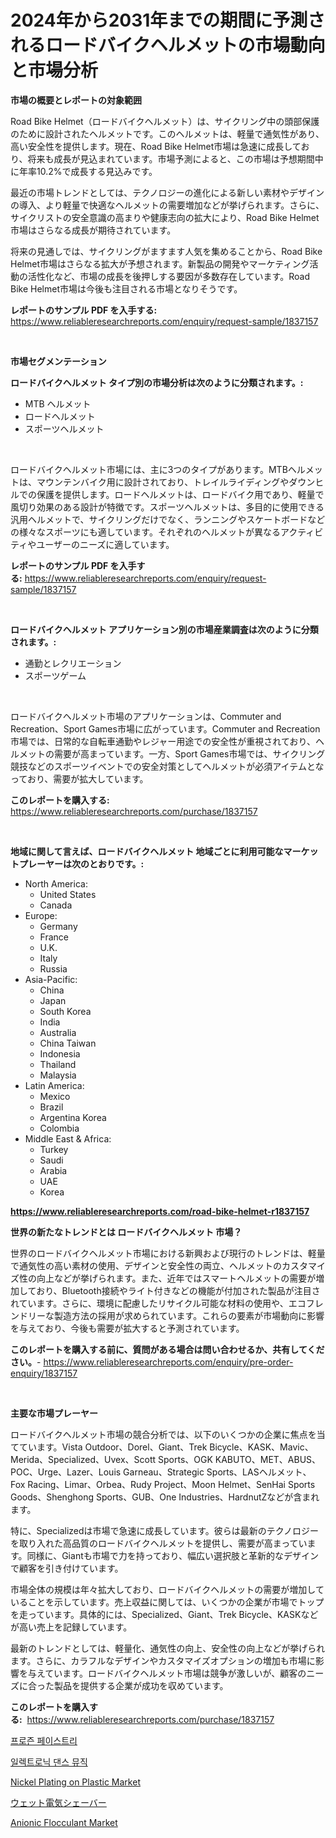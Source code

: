<p><h1>2024年から2031年までの期間に予測されるロードバイクヘルメットの市場動向と市場分析</h1></p><p><strong>市場の概要とレポートの対象範囲</strong></p>
<p><p>Road Bike Helmet（ロードバイクヘルメット）は、サイクリング中の頭部保護のために設計されたヘルメットです。このヘルメットは、軽量で通気性があり、高い安全性を提供します。現在、Road Bike Helmet市場は急速に成長しており、将来も成長が見込まれています。市場予測によると、この市場は予想期間中に年率10.2%で成長する見込みです。</p><p>最近の市場トレンドとしては、テクノロジーの進化による新しい素材やデザインの導入、より軽量で快適なヘルメットの需要増加などが挙げられます。さらに、サイクリストの安全意識の高まりや健康志向の拡大により、Road Bike Helmet市場はさらなる成長が期待されています。</p><p>将来の見通しでは、サイクリングがますます人気を集めることから、Road Bike Helmet市場はさらなる拡大が予想されます。新製品の開発やマーケティング活動の活性化など、市場の成長を後押しする要因が多数存在しています。Road Bike Helmet市場は今後も注目される市場となりそうです。</p></p>
<p><strong>レポートのサンプル PDF を入手する:</strong> <a href="https://www.reliableresearchreports.com/enquiry/request-sample/1837157">https://www.reliableresearchreports.com/enquiry/request-sample/1837157</a></p>
<p>&nbsp;</p>
<p><strong>市場セグメンテーション</strong></p>
<p><strong>ロードバイクヘルメット タイプ別の市場分析は次のように分類されます。:</strong></p>
<p><ul><li>MTB ヘルメット</li><li>ロードヘルメット</li><li>スポーツヘルメット</li></ul></p>
<p>&nbsp;</p>
<p><p>ロードバイクヘルメット市場には、主に3つのタイプがあります。MTBヘルメットは、マウンテンバイク用に設計されており、トレイルライディングやダウンヒルでの保護を提供します。ロードヘルメットは、ロードバイク用であり、軽量で風切り効果のある設計が特徴です。スポーツヘルメットは、多目的に使用できる汎用ヘルメットで、サイクリングだけでなく、ランニングやスケートボードなどの様々なスポーツにも適しています。それぞれのヘルメットが異なるアクティビティやユーザーのニーズに適しています。</p></p>
<p><strong>レポートのサンプル PDF を入手する:</strong>&nbsp;<a href="https://www.reliableresearchreports.com/enquiry/request-sample/1837157">https://www.reliableresearchreports.com/enquiry/request-sample/1837157</a></p>
<p>&nbsp;</p>
<p><strong> ロードバイクヘルメット アプリケーション別の市場産業調査は次のように分類されます。:</strong></p>
<p><ul><li>通勤とレクリエーション</li><li>スポーツゲーム</li></ul></p>
<p>&nbsp;</p>
<p><p>ロードバイクヘルメット市場のアプリケーションは、Commuter and Recreation、Sport Games市場に広がっています。Commuter and Recreation市場では、日常的な自転車通勤やレジャー用途での安全性が重視されており、ヘルメットの需要が高まっています。一方、Sport Games市場では、サイクリング競技などのスポーツイベントでの安全対策としてヘルメットが必須アイテムとなっており、需要が拡大しています。</p></p>
<p><strong>このレポートを購入する:</strong>&nbsp; <a href="https://www.reliableresearchreports.com/purchase/1837157">https://www.reliableresearchreports.com/purchase/1837157</a></p>
<p>&nbsp;</p>
<p><strong>地域に関して言えば、ロードバイクヘルメット 地域ごとに利用可能なマーケットプレーヤーは次のとおりです。:</strong></p>
<p><ul>
    <li>
        North America:
        <ul>
            <li>United States</li>
            <li>Canada</li>
        </ul>
    </li>
    <li>
        Europe:
        <ul>
            <li>Germany</li>
            <li>France</li>
            <li>U.K.</li>
            <li>Italy</li>
            <li>Russia</li>
        </ul>
    </li>
    <li>
        Asia-Pacific:
        <ul>
            <li>China</li>
            <li>Japan</li>
            <li>South Korea</li>
            <li>India</li>
            <li>Australia</li>
            <li>China Taiwan</li>
            <li>Indonesia</li>
            <li>Thailand</li>
            <li>Malaysia</li>
        </ul>
    </li>
    <li>
        Latin America:
        <ul>
            <li>Mexico</li>
            <li>Brazil</li>
            <li>Argentina Korea</li>
            <li>Colombia</li>
        </ul>
    </li>
    <li>
        Middle East & Africa:
        <ul>
            <li>Turkey</li>
            <li>Saudi</li>
            <li>Arabia</li>
            <li>UAE</li>
            <li>Korea</li>
        </ul>
    </li>
    </ul></p>
<p><strong><a href="https://www.reliableresearchreports.com/road-bike-helmet-r1837157">https://www.reliableresearchreports.com/road-bike-helmet-r1837157</a></strong>&nbsp;</p>
<p><strong>世界の新たなトレンドとは ロードバイクヘルメット 市場？</strong></p>
<p><p>世界のロードバイクヘルメット市場における新興および現行のトレンドは、軽量で通気性の高い素材の使用、デザインと安全性の両立、ヘルメットのカスタマイズ性の向上などが挙げられます。また、近年ではスマートヘルメットの需要が増加しており、Bluetooth接続やライト付きなどの機能が付加された製品が注目されています。さらに、環境に配慮したリサイクル可能な材料の使用や、エコフレンドリーな製造方法の採用が求められています。これらの要素が市場動向に影響を与えており、今後も需要が拡大すると予測されています。</p></p>
<p><strong>このレポートを購入する前に、質問がある場合は問い合わせるか、共有してください。</strong>- <a href="https://www.reliableresearchreports.com/enquiry/pre-order-enquiry/1837157">https://www.reliableresearchreports.com/enquiry/pre-order-enquiry/1837157</a></p>
<p>&nbsp;</p>
<p><strong>主要な市場プレーヤー</strong></p>
<p><p>ロードバイクヘルメット市場の競合分析では、以下のいくつかの企業に焦点を当てています。Vista Outdoor、Dorel、Giant、Trek Bicycle、KASK、Mavic、Merida、Specialized、Uvex、Scott Sports、OGK KABUTO、MET、ABUS、POC、Urge、Lazer、Louis Garneau、Strategic Sports、LASヘルメット、Fox Racing、Limar、Orbea、Rudy Project、Moon Helmet、SenHai Sports Goods、Shenghong Sports、GUB、One Industries、HardnutZなどが含まれます。</p><p>特に、Specializedは市場で急速に成長しています。彼らは最新のテクノロジーを取り入れた高品質のロードバイクヘルメットを提供し、需要が高まっています。同様に、Giantも市場で力を持っており、幅広い選択肢と革新的なデザインで顧客を引き付けています。</p><p>市場全体の規模は年々拡大しており、ロードバイクヘルメットの需要が増加していることを示しています。売上収益に関しては、いくつかの企業が市場でトップを走っています。具体的には、Specialized、Giant、Trek Bicycle、KASKなどが高い売上を記録しています。</p><p>最新のトレンドとしては、軽量化、通気性の向上、安全性の向上などが挙げられます。さらに、カラフルなデザインやカスタマイズオプションの増加も市場に影響を与えています。ロードバイクヘルメット市場は競争が激しいが、顧客のニーズに合った製品を提供する企業が成功を収めています。</p></p>
<p><strong>このレポートを購入する:</strong>&nbsp;&nbsp;<a href="https://www.reliableresearchreports.com/purchase/1837157">https://www.reliableresearchreports.com/purchase/1837157</a></p>
<p><p><a href="https://github.com/JackieFauhey9089475/Market-Research-Report-List-1/blob/main/657829520448.md">프로즌 페이스트리</a></p><p><a href="https://medium.com/@cierrahayes645/%EC%A0%84%EC%9E%90-%EB%8C%84%EC%8A%A4-%EC%9D%8C%EC%95%85-%EC%8B%9C%EC%9E%A5-%EA%B7%9C%EB%AA%A8%EB%8A%94-%EA%B8%80%EB%A1%9C%EB%B2%8C-%EC%82%B0%EC%97%85%EC%97%90%EC%84%9C-%EC%B5%9C%EA%B3%A0%EC%9D%98-%EB%A7%88%EC%BC%80%ED%8C%85-%EC%B1%84%EB%84%90%EC%9D%84-%EB%B0%9D%ED%98%80%EB%83%85%EB%8B%88%EB%8B%A4-fade25a1ea5c">일렉트로닉 댄스 뮤직</a></p><p><a href="https://gentle-editor-9db.notion.site/Nickel-Plating-on-Plastic-Market-Size-Growing-and-Forecasted-for-period-from-2024-2031-and-provide-864b2fa9e20f4a1fa4c4fe84d8f7ddf2">Nickel Plating on Plastic Market</a></p><p><a href="https://github.com/CloydAbbott2023/Market-Research-Report-List-1/blob/main/466663722417.md">ウェット電気シェーバー</a></p><p><a href="https://issuu.com/reportprime-2/docs/anionic-flocculant-market-size-2030.pptx">Anionic Flocculant Market</a></p></p>